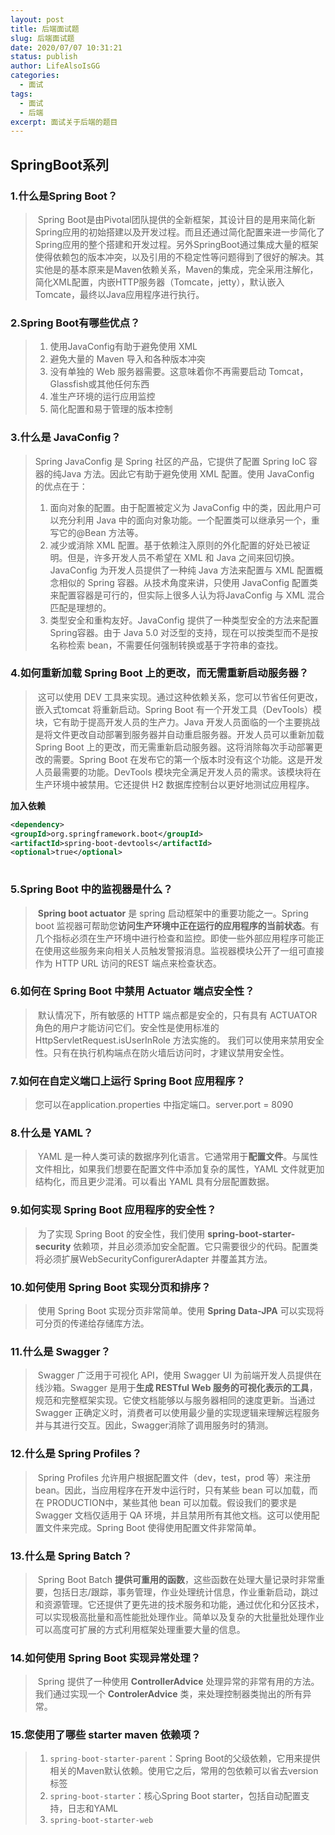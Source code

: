```yaml
---
layout: post
title: 后端面试题
slug: 后端面试题
date: 2020/07/07 10:31:21
status: publish
author: LifeAlsoIsGG
categories: 
  - 面试
tags: 
  - 面试
  - 后端
excerpt: 面试关于后端的题目
---
```




## SpringBoot系列



### 1.什么是Spring Boot？

> ​	Spring Boot是由Pivotal团队提供的全新框架，其设计目的是用来简化新Spring应用的初始搭建以及开发过程。而且还通过简化配置来进一步简化了Spring应用的整个搭建和开发过程。另外SpringBoot通过集成大量的框架使得依赖包的版本冲突，以及引用的不稳定性等问题得到了很好的解决。其实他是的基本原来是Maven依赖关系，Maven的集成，完全采用注解化，简化XML配置，内嵌HTTP服务器（Tomcate，jetty），默认嵌入Tomcate，最终以Java应用程序进行执行。



### 2.Spring Boot有哪些优点？

> 1. 使用JavaConfig有助于避免使用 XML
> 2. 避免大量的 Maven 导入和各种版本冲突
> 3. 没有单独的 Web 服务器需要。这意味着你不再需要启动 Tomcat，Glassfish或其他任何东西
> 4. 准生产环境的运行应用监控
> 5. 简化配置和易于管理的版本控制



### 3.什么是 JavaConfig？

> Spring JavaConfig 是 Spring 社区的产品，它提供了配置 Spring IoC 容器的纯Java 方法。因此它有助于避免使用 XML 配置。使用 JavaConfig 的优点在于：
>
> 1. 面向对象的配置。由于配置被定义为 JavaConfig 中的类，因此用户可以充分利用 Java 中的面向对象功能。一个配置类可以继承另一个，重写它的@Bean 方法等。
> 2. 减少或消除 XML 配置。基于依赖注入原则的外化配置的好处已被证明。但是，许多开发人员不希望在 XML 和 Java 之间来回切换。JavaConfig 为开发人员提供了一种纯 Java 方法来配置与 XML 配置概念相似的 Spring 容器。从技术角度来讲，只使用 JavaConfig 配置类来配置容器是可行的，但实际上很多人认为将JavaConfig 与 XML 混合匹配是理想的。
> 3. 类型安全和重构友好。JavaConfig 提供了一种类型安全的方法来配置 Spring容器。由于 Java 5.0 对泛型的支持，现在可以按类型而不是按名称检索 bean，不需要任何强制转换或基于字符串的查找。



### 4.如何重新加载 Spring Boot 上的更改，而无需重新启动服务器？

> ​	这可以使用 DEV 工具来实现。通过这种依赖关系，您可以节省任何更改，嵌入式tomcat 将重新启动。Spring Boot 有一个开发工具（DevTools）模块，它有助于提高开发人员的生产力。Java 开发人员面临的一个主要挑战是将文件更改自动部署到服务器并自动重启服务器。开发人员可以重新加载 Spring Boot 上的更改，而无需重新启动服务器。这将消除每次手动部署更改的需要。Spring Boot 在发布它的第一个版本时没有这个功能。这是开发人员最需要的功能。DevTools 模块完全满足开发人员的需求。该模块将在生产环境中被禁用。它还提供 H2 数据库控制台以更好地测试应用程序。



**加入依赖**

```xml
<dependency>
<groupId>org.springframework.boot</groupId>
<artifactId>spring-boot-devtools</artifactId>
<optional>true</optional>
 
```



### 5.Spring Boot 中的监视器是什么？

> ​	**Spring boot actuator** 是 spring 启动框架中的重要功能之一。Spring boot 监视器可帮助您**访问生产环境中正在运行的应用程序的当前状态**。有几个指标必须在生产环境中进行检查和监控。即使一些外部应用程序可能正在使用这些服务来向相关人员触发警报消息。监视器模块公开了一组可直接作为 HTTP URL 访问的REST 端点来检查状态。
>



### 6.如何在 Spring Boot 中禁用 Actuator 端点安全性？

> ​	默认情况下，所有敏感的 HTTP 端点都是安全的，只有具有 ACTUATOR 角色的用户才能访问它们。安全性是使用标准的 HttpServletRequest.isUserInRole 方法实施的。 我们可以使用来禁用安全性。只有在执行机构端点在防火墙后访问时，才建议禁用安全性。



### 7.如何在自定义端口上运行 Spring Boot 应用程序？

> 您可以在application.properties 中指定端口。server.port = 8090



### 8.什么是 YAML？

> ​	YAML 是一种人类可读的数据序列化语言。它通常用于**配置文件**。与属性文件相比，如果我们想要在配置文件中添加复杂的属性，YAML 文件就更加结构化，而且更少混淆。可以看出 YAML 具有分层配置数据。



### 9.如何实现 Spring Boot 应用程序的安全性？

> ​	为了实现 Spring Boot 的安全性，我们使用 **spring-boot-starter-security** 依赖项，并且必须添加安全配置。它只需要很少的代码。配置类将必须扩展WebSecurityConfigurerAdapter 并覆盖其方法。



### 10.如何使用 Spring Boot 实现分页和排序？

> ​	使用 Spring Boot 实现分页非常简单。使用 **Spring Data-JPA** 可以实现将可分页的传递给存储库方法。



### 11.什么是 Swagger？

> ​	Swagger 广泛用于可视化 API，使用 Swagger UI 为前端开发人员提供在线沙箱。Swagger 是用于**生成 RESTful Web 服务的可视化表示的工具**，规范和完整框架实现。它使文档能够以与服务器相同的速度更新。当通过 Swagger 正确定义时，消费者可以使用最少量的实现逻辑来理解远程服务并与其进行交互。因此，Swagger消除了调用服务时的猜测。



### 12.什么是 Spring Profiles？

> ​	Spring Profiles 允许用户根据配置文件（dev，test，prod 等）来注册 bean。因此，当应用程序在开发中运行时，只有某些 bean 可以加载，而在 PRODUCTION中，某些其他 bean 可以加载。假设我们的要求是 Swagger 文档仅适用于 QA 环境，并且禁用所有其他文档。这可以使用配置文件来完成。Spring Boot 使得使用配置文件非常简单。
> 

### 13.什么是 Spring Batch？

> ​	Spring Boot Batch **提供可重用的函数**，这些函数在处理大量记录时非常重要，包括日志/跟踪，事务管理，作业处理统计信息，作业重新启动，跳过和资源管理。它还提供了更先进的技术服务和功能，通过优化和分区技术，可以实现极高批量和高性能批处理作业。简单以及复杂的大批量批处理作业可以高度可扩展的方式利用框架处理重要大量的信息。



### 14.如何使用 Spring Boot 实现异常处理？

> ​	Spring 提供了一种使用 **ControllerAdvice** 处理异常的非常有用的方法。 我们通过实现一个 **ControlerAdvice** 类，来处理控制器类抛出的所有异常。



### 15.您使用了哪些 starter maven 依赖项？

> 1. `spring-boot-starter-parent`：Spring Boot的父级依赖，它用来提供相关的Maven默认依赖。使用它之后，常用的包依赖可以省去version标签
> 2. `spring-boot-starter`：核心Spring Boot starter，包括自动配置支持，日志和YAML
> 3. `spring-boot-starter-web`

